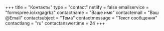 +++
title = "Контакты"
type = "contact"
netlify = false
emailservice = "formspree.io/xrgagrkz"
contactname = "Ваше имя"
contactemail = "Ваш @Email"
contactsubject = "Тема"
contactmessage = "Текст сообщения"
contactlang = "ru"
contactanswertime = 24
+++
